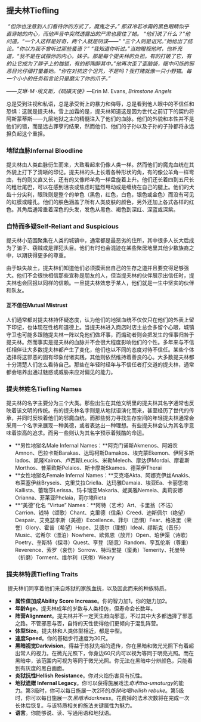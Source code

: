 ## 提夫林Tiefling

​     *“但你也注意到人们看待你的方式了，魔鬼之子。”     那双冷若冰霜的黑色眼睛似乎直穿她的内心，而他声音中突然透露出的严肃也震住了她。     “他们说了什么？”他问道。“一个人这样是好奇，两个人就是阴谋——”     “三个人则是诅咒。”她给出了结论。“你以为我不曾听过那些蜚语？”     “我知道你听过。”当她瞪视他时，他补充道，“我不是在试探你的内心，妹子。那是每个提夫林的负担。有的打破了它，有的让它成为了脖子上的枷锁，有的却陶醉其中。”他再次歪了歪脑袋，眼中闪烁的邪恶目光仔细打量着她。“你在对抗这个诅咒，不是吗？我打赌就像一只小野猫。每一个小小的任务和言论只是磨尖了你的爪子。”*

*——*艾琳･M･埃文斯*，《硫磺天使》*—Erin M. Evans, *Brimstone  Angels*

​     总是受到注视和私语，总是承受街上的暴力和侮辱，总是看到他人眼中的不信任和恐惧：这就是提夫林。雪上加霜的是，提夫林知道这是因为世代之前订下的契约将阿斯蒙蒂斯——九层地狱之主的精髓注入了他们的血脉。他们的外貌和本性并不是他们的错，而是远古罪孽的结果，然而他们、他们的子孙以及子孙的子孙都将永远担负起这个重担。



### 地狱血脉Infernal Bloodline

​     提夫林由人类血脉衍生而来，大致看起来仍像人类一样。然而他们的魔鬼血统在其外貌上打下了清晰的印记。提夫林的头上长着各种形状的角，有的像公羊角一样弯曲，有的则又直又长，还有的又像羚羊角一样盘旋着上升。他们还长着四到五尺长的粗壮尾巴，可以在感到沮丧或焦虑时猛烈甩动或是缠绕在自己的腿上。他们的犬齿十分尖利，眼珠则是整个的单色（黑色，红色，白色，银色或金色）而没有可见的虹膜或瞳孔。他们的肤色涵盖了所有人类皮肤的颜色，另外还加上各式各样的红色。其角后通常垂着深色的头发，发色从黑色、褐色到深红、深蓝或深紫。



### 自恃而多疑Self-Reliant and Suspicious

​     提夫林小范围聚集在人类的城镇中，通常都是最恶劣的住所，其中很多人长大后成为了骗子、窃贼或是罪犯头目。他们有时也会混迹在某些聚居地里其他少数族裔之中，以期获得更多的尊重。

​     由于缺失故土，提夫林们知道他们必须摸索出自己的生存之道并且要变得足够强大。他们不会很快相信那些宣称是朋友的人，但当提夫林的伙伴展示出信任时，提夫林也会回报以同样的信赖。一旦提夫林效忠于某人，他们就是一生中坚实的伙伴和队友。

####  互不信任Mutual Mistrust

​    人们通常都对提夫林持怀疑态度，认为他们的地狱血统不仅仅只在他们的外表上留下印记，也体现在性格和道德上。当提夫林进入商店时店主总会多留个心眼，城镇守卫也可能多跟随提夫林一阵以免他们做坏事，而煽动者则会把发生的怪事归咎于提夫林。然而事实是提夫林的血脉并不会很大程度影响他们的个性。多年来与不信任相伴让大多数提夫林都产生了变化，他们也以不同的态度对待不信任。某些个体选择将这邪恶的固有印象付诸实践，其他则依然维持着善良的心。大多数提夫林都十分清楚人们怎么看待自己。那些在年轻时经年与不信任者打交道的提夫林，通常都会培养出通过魅惑或威胁来应对偏见的能力。

 

### 提夫林姓名Tiefling  Names

​     提夫林的名字主要分为三个大类。那些出生在其他文明里的提夫林其名字通常也反映着该文明的传统。有的提夫林名字则是从地狱语演化而来，甚至经历了世代的传承，并同时反映着他们的邪魔血统。而那些努力寻找生存空间的年轻提夫林通常会采用一个名字来展现一种美德，或者表达出一种理想。有些提夫林会认为其名字意味着崇高的追求。而另一些则认为其名字预示着残酷的命运。

- **男性地狱名Male Infernal Names：**阿克门诺斯Akmenos、阿姆农Amnon、巴拉卡斯Barakas、达玛柯斯Damakos、埃克蒙Ekemon、伊阿多斯Iados、凯隆Kairon、卢西斯Leucis、米勒Melech、摩达伊Mordai、摩霍斯Morthos、普莱欧斯Pelaios、斯卡摩斯Skamos、德莱伊Therai
- **女性地狱名Female Infernal Names：**艾克塔Akta、阿娜克伊丝Anakis、布莱塞伊丝Bryseis、克里艾拉Criella、达玛雅Damaia、埃亚Ea、卡丽思塔Kallista、蕾瑞莎Lerissa、玛卡瑞亚Makaria、妮美雅Nemeia、奥莉安娜Orianna、菲莱亚Phelaia，莉尔塔Rieta
- **“美德”化名  “Virtue” Names：**阿特（艺术）Art、卡里翁（不洁）Carrion、钱特（颂歌）Chant、克里德（信条）Creed、迪斯佩尔（绝望）Despair、艾克瑟李斯（美德）Excellence、菲尔（恐惧）Fear、格洛里（荣誉）Glory、霍普（希望）Hope、艾德尔（理想）Ideal、缪斯克（音乐）Music、诺希尔（漂泊）Nowhere、欧佩恩（放开）Open、珀伊渠（诗歌）Poetry、奎斯特（探寻）Quest、孪登（随意）Random、孪瓦伦斯（尊重）Reverence、索罗（哀伤）Sorrow、特玛里提（蛮勇）Temerity、托曼特（折磨）Torment、维尔利（厌倦）Weary

 

### 提夫林特质Tiefling Traits

​     提夫林们同享着他们来自炼狱的家族血统，以及因此而来的种族特质。

- **属性值加成Ability  Score Increase**。你的智力加1，你的魅力加2。
- **年龄Age**。提夫林成年的岁数与人类相仿，但寿命会长数年。
- **阵营Alignment**。提夫林并不一定天生趋向邪恶，不过其中大多都选择了邪恶之路。不管邪恶与否，自恃的天性使得他们更倾向于混乱阵营。
- **体型Size**。提夫林和人类体型相近，都是中型。
- **速度Speed**。你的基础步行速度为30尺。
- **黑暗视觉Darkvision**。得益于炼狱先祖的遗传，你在黑暗和微光光照下有着超出常人的视力。在微光光照下，你身边60尺内可以视为等同于明亮光照。而在黑暗中，该范围内可视为等同于微光光照。你无法在黑暗中分辨颜色，只能看到有灰度的黑白画面。
- **炎狱抗性Hellish  Resistance**。你对火焰伤害具有抗性。
- **地狱遗赠 Infernal  Legacy**。你可以获得施展戏法*奇术tha-umaturgy*的能力。第3级时，你可以每日施展一次2环的*炼狱叱喝hellish  rebuke*。第5级时，你可以每日施展一次*黑暗术darkness*。花费掉的法术次数将在完成一次长休后恢复。与该特质相关的施法关键属性为魅力。
- **语言**。你能够说、读、写通用语和地狱语。